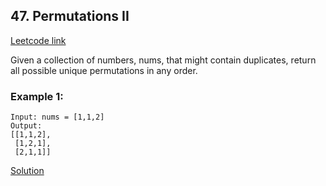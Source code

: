 ## 47. Permutations II
[Leetcode link](https://leetcode.com/problems/permutations-ii/)

Given a collection of numbers, nums, that might contain duplicates, return all possible unique permutations in any order.

 

### Example 1:

```
Input: nums = [1,1,2]
Output:
[[1,1,2],
 [1,2,1],
 [2,1,1]]
 ```
 
 [Solution](https://github.com/hawaijar/FireLeetcode/blob/master/day:116/permutationII.js)

